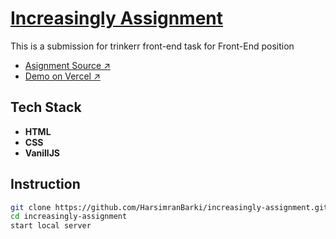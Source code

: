 # [Increasingly Assignment](https://increasingly-assignment.vercel.app/)

This is a submission for trinkerr front-end task for Front-End position

- [Asignment Source ↗](https://increasingly.notion.site/Assignment-9a2db35d3aa3470fba05b6f29caf1bb4)
- [Demo on Vercel ↗](http://increasingly-assignment.vercel.app/)

## Tech Stack

- **HTML**
- **CSS**
- **VanillJS**

## Instruction

```bash
git clone https://github.com/HarsimranBarki/increasingly-assignment.git
cd increasingly-assignment
start local server
```
